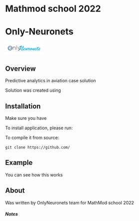 # Mathmod school 2022
# Only-Neuronets


<p align="left">
  <img src="./img/logoneuronets.png" width="120">
</p>

## Overview

Predictive analytics in aviation case solution

Solution was created using 

## Installation

Make sure you have  

To install application, please run:


To compile it from source:

    git clone https://github.com/


## Example
    
You can see how this works


## About

Was written by OnlyNeuronets team for MathMod school 2022

##### Notes 


